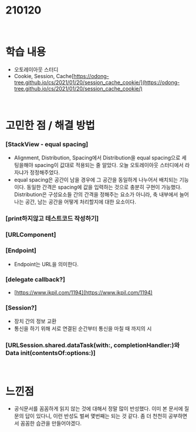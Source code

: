 # 210120

<br>


# **학습 내용**

- 오토레이아웃 스터디
- Cookie, Session, Cache[https://odong-tree.github.io/cs/2021/01/20/session_cache_cookie/](https://odong-tree.github.io/cs/2021/01/20/session_cache_cookie/)

<br>

# **고민한 점 / 해결 방법**

### **[StackView - equal spacing]**

- Alignment, Distribution, Spacing에서 Distribution을 equal spacing으로 세팅을해야 spacing이 값대로 적용되는 줄 알았다. 오늘 오토레이아웃 스터디에서 라자냐가 정정해주었다.
- equal spacing은 공간이 남을 경우에 그 공간을 동일하게 나누어서 배치되는 기능이다. 동일한 간격은 spacing에 값을 입력하는 것으로 충분히 구현이 가능했다. Distribution은 구성요소들 간의 간격을 정해주는 요소가 아니라, 축 내부에서 늘어나는 공간, 남는 공간을 어떻게 처리할지에 대한 요소이다.

### **[print하지않고 테스트코드 작성하기]**

### **[URLComponent]**

### **[Endpoint]**

- Endpoint는 URL을 의미한다.

### **[delegate callback?]**

- [https://www.ikpil.com/1194](https://www.ikpil.com/1194)

### **[Session?]**

- 장치 간의 정보 교환
- 통신을 하기 위해 서로 연결된 순간부터 통신을 마칠 때 까지의 시

### **[URLSession.shared.dataTask(with:, completionHandler:)와 Data init(contentsOf:options:)]**

<br>

# **느낀점**

- 공식문서를 꼼꼼하게 읽지 않는 것에 대해서 정말 많이 반성했다. 이미 본 문서에 질문의 답이 있다니, 이런 반성도 벌써 몇번째는 되는 것 같다. 좀 더 천천히 공부하면서 꼼꼼한 습관을 만들어야겠다.

<br>
